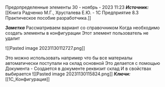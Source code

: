 
Предопределенные элементы
30 - ноябрь - 2023  11:23 
***Источник:*** [[Книга Радченко М.Г., Хрусталева Е.Ю. - 1С Предприятие 8.3 Практическое пособие разработчика.]]

***Заметка*** 
Рассматриваем вариант со справочником
Когда необходимо создать элементы в конфигурации
Этот элемент пользователь не удалит

![[Pasted image 20231130112727.png]]

Это можно использовать например что бы все материалы автоматически поступали на склад основной
Это делается с помощью Документа - Создается в документе реквизит склад И в свойствах выбирается
![[Pasted image 20231130115824.png]]
***Ключи:*** [[1С_Конфигурация]]